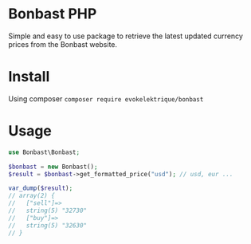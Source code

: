 # Bonbast PHP

Simple and easy to use package to retrieve the latest updated currency prices from the Bonbast website.

# Install

Using composer `composer require evokelektrique/bonbast`

# Usage

```php
use Bonbast\Bonbast;

$bonbast = new Bonbast();
$result = $bonbast->get_formatted_price("usd"); // usd, eur ...

var_dump($result);
// array(2) {
//   ["sell"]=>
//   string(5) "32730"
//   ["buy"]=>
//   string(5) "32630"
// }
```
